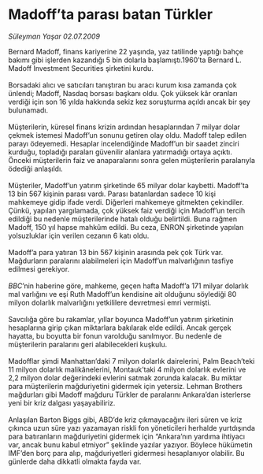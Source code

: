 # Madoff’ta parası batan Türkler

*Süleyman Yaşar 02.07.2009*

<div class="taraf_structure_2col_1zq">
<div class="margen_n">



 <p>Bernard Madoff, finans kariyerine 22 yaşında, yaz tatilinde yaptığı bahçe bakımı gibi işlerden kazandığı 5 bin dolarla başlamıştı.1960’ta Bernard L. Madoff Investment Securities şirketini kurdu. <br/><br/>Borsadaki alıcı ve satıcıları tanıştıran bu aracı kurum kısa zamanda çok ünlendi; Madoff, Nasdaq borsası başkanı oldu. Çok yüksek kâr oranları verdiği için son 16 yılda hakkında sekiz kez soruşturma açıldı ancak bir şey bulunamadı. <br/><br/>Müşterilerin, küresel finans krizin ardından hesaplarından 7 milyar dolar çekmek istemesi Madoff’un sonunu getiren olay oldu. Madoff talep edilen parayı ödeyemedi. Hesaplar incelendiğinde Madoff’un bir saadet zinciri kurduğu, topladığı paraları güvenilir alanlara yatırmadığı ortaya açıktı. Önceki müşterilerin faiz ve anaparalarını sonra gelen müşterilerin paralarıyla ödediği anlaşıldı. <br/><br/>Müşteriler, Madoff’un yatırım şirketinde 65 milyar dolar kaybetti. Madoff’ta 13 bin 567 kişinin parası vardı. Parası batanlardan sadece 10 kişi mahkemeye gidip ifade verdi. Diğerleri mahkemeye gitmekten çekindiler. Çünkü, yapılan yargılamada, çok yüksek faiz verdiği için Madoff’un tercih edildiği bu nedenle müşterilerinde hatalı olduğu belirtildi. Buna rağmen Madoff, 150 yıl hapse mahkûm edildi. Bu ceza, ENRON şirketinde yapılan yolsuzluklar için verilen cezanın 6 katı oldu. <br/><br/>Madoff’a para yatıran 13 bin 567 kişinin arasında pek çok Türk var. Mağdurların paralarını alabilmeleri için Madoff’un malvarlığının tasfiye edilmesi gerekiyor. <i><br/><br/>BBC</i>’nin haberine göre, mahkeme, geçen hafta Madoff’a 171 milyar dolarlık mal varlığını ve eşi Ruth Madoff’un kendisine ait olduğunu söylediği 80 milyon dolarlık malvarlığını yetkililere devretmesi emri vermişti. <br/><br/>Savcılığa göre bu rakamlar, yıllar boyunca Madoff’un yatırım şirketinin hesaplarına girip çıkan miktarlara bakılarak elde edildi. Ancak gerçek hayatta, bu boyutta bir fonun varolduğu sanılmıyor. Bu nedenle de müşterilerin paralarını geri alabilecekleri kuşkulu. <br/><br/>Madofflar şimdi Manhattan’daki 7 milyon dolarlık dairelerini, Palm Beach’teki 11 milyon dolarlık malikânelerini, Montauk’taki 4 milyon dolarlık evlerini ve 2,2 milyon dolar değerindeki evlerini satmak zorunda kalacak. Bu miktar para müşterilerin mağduriyetini gidermek için yetersiz. Lehman Brothers mağdurları gibi Madoff mağduru Türkler de paralarını Ankara’dan isterlerse yeni bir kriz dalgası yaşayabiliriz. <br/><br/>Anlaşılan Barton Biggs gibi, ABD’de kriz çıkmayacağını ileri süren ve kriz çıkınca uzun süre yazı yazamayan riskli fon yöneticileri herhalde yurtdışında para batıranların mağduriyetini gidermek için “Ankara’nın yardıma ihtiyacı var, ancak bunu kabul etmiyor” şeklinde yazılar yazıyor. Böylece hükümetin IMF’den borç para alıp, mağduriyetleri gidermesi hesaplanıyor olabilir. Bu günlerde daha dikkatli olmakta fayda var.</p>
<br/>
<br/>
<br/>



<br/>


<div id="taraf_not">
</div>

</div>


</div>
